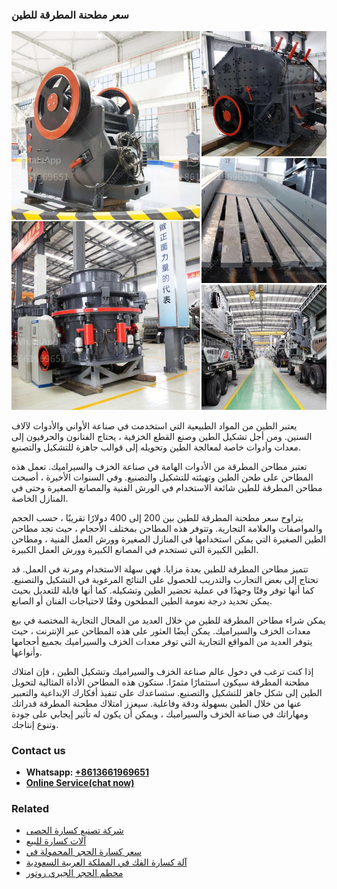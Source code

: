 <h3>سعر مطحنة المطرقة للطين</h3><img src='1701852275.jpg' alt=''><p>يعتبر الطين من المواد الطبيعية التي استخدمت في صناعة الأواني والأدوات لآلاف السنين. ومن أجل تشكيل الطين وصنع القطع الخزفية ، يحتاج الفنانون والحرفيون إلى معدات وأدوات خاصة لمعالجة الطين وتحويله إلى قوالب جاهزة للتشكيل والتصنيع.</p><p>تعتبر مطاحن المطرقة من الأدوات الهامة في صناعة الخزف والسيراميك. تعمل هذه المطاحن على طحن الطين وتهيئته للتشكيل والتصنيع. وفي السنوات الأخيرة ، أصبحت مطاحن المطرقة للطين شائعة الاستخدام في الورش الفنية والمصانع الصغيرة وحتى في المنازل الخاصة.</p><p>يتراوح سعر مطحنة المطرقة للطين بين 200 إلى 400 دولارًا تقريبًا ، حسب الحجم والمواصفات والعلامة التجارية. وتتوفر هذه المطاحن بمختلف الأحجام ، حيث تجد مطاحن الطين الصغيرة التي يمكن استخدامها في المنازل الصغيرة وورش العمل الفنية ، ومطاحن الطين الكبيرة التي تستخدم في المصانع الكبيرة وورش العمل الكبيرة.</p><p>تتميز مطاحن المطرقة للطين بعدة مزايا. فهي سهلة الاستخدام ومرنة في العمل. قد تحتاج إلى بعض التجارب والتدريب للحصول على النتائج المرغوبة في التشكيل والتصنيع. كما أنها توفر وقتًا وجهدًا في عملية تحضير الطين وتشكيله. كما أنها قابلة للتعديل بحيث يمكن تحديد درجة نعومة الطين المطحون وفقًا لاحتياجات الفنان أو الصانع.</p><p>يمكن شراء مطاحن المطرقة للطين من خلال العديد من المحال التجارية المختصة في بيع معدات الخزف والسيراميك. يمكن أيضًا العثور على هذه المطاحن عبر الإنترنت ، حيث يتوفر العديد من المواقع التجارية التي توفر معدات الخزف والسيراميك بجميع أحجامها وأنواعها.</p><p>إذا كنت ترغب في دخول عالم صناعة الخزف والسيراميك وتشكيل الطين ، فإن امتلاك مطحنة المطرقة سيكون استثمارًا مثمرًا. ستكون هذه المطاحن الأداة المثالية لتحويل الطين إلى شكل جاهز للتشكيل والتصنيع. ستساعدك على تنفيذ أفكارك الإبداعية والتعبير عنها من خلال الطين بسهولة ودقة وفاعلية. سيعزز امتلاك مطحنة المطرقة قدراتك ومهاراتك في صناعة الخزف والسيراميك ، ويمكن أن يكون له تأثير إيجابي على جودة وتنوع إنتاجك.</p><h3>Contact us</h3><ul><li><strong>Whatsapp:&nbsp;<a href="https://wa.me/8613661969651">+8613661969651</a></strong></li><li><a href="https://swt.shibang-china.com/?git&amp;zhl&amp;سعر مطحنة المطرقة للطين"><strong>Online Service(chat now)</strong></a></li></ul><h3>Related</h3><ul><li><a href='شركة تصنيع كسارة الحصى.md'>شركة تصنيع كسارة الحصى</a></li><li><a href='آلات كسارة للبيع.md'>آلات كسارة للبيع</a></li><li><a href='سعر كسارة الحجر المحمولة في.md'>سعر كسارة الحجر المحمولة في</a></li><li><a href='آلة كسارة الفك في المملكة العربية السعودية.md'>آلة كسارة الفك في المملكة العربية السعودية</a></li><li><a href='محطم الحجر الجيري روتور.md'>محطم الحجر الجيري روتور</a></li></ul>
